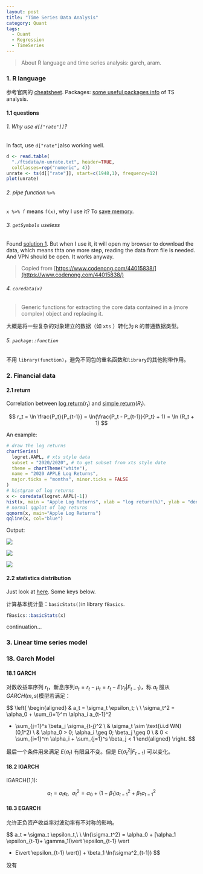```yaml
---
layout: post
title: "Time Series Data Analysis"
category: Quant
tags:
  - Quant
  - Regression
  - TimeSeries
---
```


> About R language and time series analysis: garch, aram.



### 1. R language

参考官网的 [cheatsheet](https://www.rstudio.com/resources/cheatsheets/). Packages: [some useful packages info](https://www.math.pku.edu.cn/teachers/lidf/course/fts/ftsnotes/html/_ftsnotes/rsoft.html#rsoft-ts-misc) of TS analysis.

#### 1.1 questions

###### 1. Why use `d[["rate"]]`?

In fact, use `d["rate"]`also  working well.

```R
d <- read.table(
  "./ftsdata/m-unrate.txt", header=TRUE,
  colClasses=rep("numeric", 4))
unrate <- ts(d[["rate"]], start=c(1948,1), frequency=12)
plot(unrate)
```

###### 2. pipe function `%>%` 

`x %>% f` means `f(x)`, why I use it? To <u>save memory</u>.

###### 3. `getSymbols` useless

Found [solution 1](https://www.codenong.com/44015838/). But when I use it, it will open my browser to download the data, which means thta one more step, reading the data from file is needed.  And VPN should be open. It works anyway.

> Copied from [https://www.codenong.com/44015838/](https://www.codenong.com/44015838/)

###### 4. `coredata(x)`

> Generic functions for extracting the core data contained in a (more complex) object and replacing it.

大概是将一些复杂的对象建立的数据（如 `xts` ）转化为 `R` 的普通数据类型。

###### 5. `package::function`

不用 `library(function)`，避免不同包的重名函数和`library`的其他附带作用。

### 2. Financial data

#### 2.1 return

Correlation between <u>log return</u>($r_t$) and <u>simple return</u>($R_t$).



$$
r_t = \ln \frac{P_t}{P_{t-1}} = \ln(\frac{P_t - P_{t-1}}{P_t} + 1) = \ln (R_t + 1)
$$



An example:

```R
# draw the log returns
chartSeries(
  logret.AAPL, # xts style data
  subset = "2020/2020", # to get subset from xts style date
  theme = chartTheme("white"),
  name = "2020 APPLE Log Returns",
  major.ticks = "months", minor.ticks = FALSE
)
# histgram of log returns
x <- coredata(logret.AAPL[-1])
hist(x, main = "Apple Log Returns", xlab = "log return(%)", ylab = "density")
# normal qqplot of log returns
qqnorm(x, main="Apple Log Returns")
qqline(x, col="blue")
```

Output:

![](https://i.bmp.ovh/imgs/2021/11/099c27957a730db9.png)

![](https://i.bmp.ovh/imgs/2021/11/5d3730c8e08179cb.png)

![](https://i.bmp.ovh/imgs/2021/11/379954313755cb36.png)

#### 2.2 statistics distribution

Just look at [here](https://www.math.pku.edu.cn/teachers/lidf/course/fts/ftsnotes/html/_ftsnotes/fts-intro.html#intro-returnstat). Some keys below.

计算基本统计量：`basicStats()`in library  `fBasics`.

```R
fBasics::basicStats(x)
```

continuation...

### 3. Linear time series model



















### 18. Garch Model

#### 18.1 GARCH

对数收益率序列 $r_t$，新息序列$a_t = r_t - \mu_t = r_t - E(r_t \vert F_{t-1})$，称 $a_t$ 服从 $GARCH(m,s)$模型若满足：


$$
\left\{
\begin{aligned}
& a_t = \sigma_t  \epsilon_t; \ \ \sigma_t^2 = \alpha_0 + \sum_{i=1}^m \alpha_i a_{t-1}^2 
+ \sum_{j=1}^s \beta_j \sigma_{t-j}^2 \\
& \sigma_t \sim \text{i.i.d WN} (0,1^2) \\
& \alpha_0 > 0; \alpha_i \geq 0;  \beta_j \geq 0  \\
& 0 < \sum_{i=1}^m \alpha_i + \sum_{j=1}^s \beta_j < 1
\end{aligned}
\right.
$$



最后一个条件用来满足 $E(a_t)$ 有限且不变。但是 $E(\sigma_t^2 \vert F_{t-1})$ 可以变化。

#### 18.2 IGARCH

IGARCH(1,1):


$$
a_t = \sigma_t \epsilon_t,\ \ \sigma_t^2 = \alpha_0 + (1-\beta_1) a_{t-1}^2 + \beta_1 \sigma_{t-1}^2
$$


#### 18.3 EGARCH

允许正负资产收益率对波动率有不对称的影响。


$$
a_t = \sigma_t \epsilon_t,\ \ \ln{\sigma_t^2} = \alpha_0 + 
[\alpha_1 \epsilon_{t-1}+ \gamma_1(\vert \epsilon_{t-1} \vert 
- E\vert \epsilon_{t-1} \vert)] + \beta_1 \ln(\sigma^2_{t-1})
$$


没有





